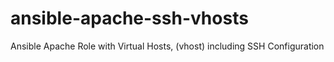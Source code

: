 ansible-apache-ssh-vhosts
=========================

Ansible Apache Role with Virtual Hosts, (vhost) including SSH Configuration
